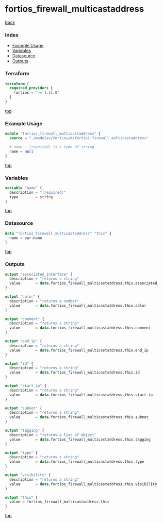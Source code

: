 # fortios_firewall_multicastaddress

[back](../fortios.md)

### Index

- [Example Usage](#example-usage)
- [Variables](#variables)
- [Datasource](#datasource)
- [Outputs](#outputs)

### Terraform

```terraform
terraform {
  required_providers {
    fortios = ">= 1.11.0"
  }
}
```

[top](#index)

### Example Usage

```terraform
module "fortios_firewall_multicastaddress" {
  source = "./modules/fortios/d/fortios_firewall_multicastaddress"

  # name - (required) is a type of string
  name = null
}
```

[top](#index)

### Variables

```terraform
variable "name" {
  description = "(required)"
  type        = string
}
```

[top](#index)

### Datasource

```terraform
data "fortios_firewall_multicastaddress" "this" {
  name = var.name
}
```

[top](#index)

### Outputs

```terraform
output "associated_interface" {
  description = "returns a string"
  value       = data.fortios_firewall_multicastaddress.this.associated_interface
}

output "color" {
  description = "returns a number"
  value       = data.fortios_firewall_multicastaddress.this.color
}

output "comment" {
  description = "returns a string"
  value       = data.fortios_firewall_multicastaddress.this.comment
}

output "end_ip" {
  description = "returns a string"
  value       = data.fortios_firewall_multicastaddress.this.end_ip
}

output "id" {
  description = "returns a string"
  value       = data.fortios_firewall_multicastaddress.this.id
}

output "start_ip" {
  description = "returns a string"
  value       = data.fortios_firewall_multicastaddress.this.start_ip
}

output "subnet" {
  description = "returns a string"
  value       = data.fortios_firewall_multicastaddress.this.subnet
}

output "tagging" {
  description = "returns a list of object"
  value       = data.fortios_firewall_multicastaddress.this.tagging
}

output "type" {
  description = "returns a string"
  value       = data.fortios_firewall_multicastaddress.this.type
}

output "visibility" {
  description = "returns a string"
  value       = data.fortios_firewall_multicastaddress.this.visibility
}

output "this" {
  value = fortios_firewall_multicastaddress.this
}
```

[top](#index)